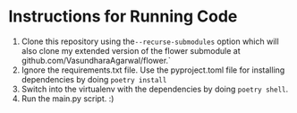 # Instructions for Running Code

1. Clone this repository using the`--recurse-submodules` option which will also clone my extended version of the flower submodule at github.com/VasundharaAgarwal/flower.`
2. Ignore the requirements.txt file. Use the pyproject.toml file for installing dependencies by doing `poetry install`
3. Switch into the virtualenv with the dependencies by doing `poetry shell`.
4. Run the main.py script. :) 
